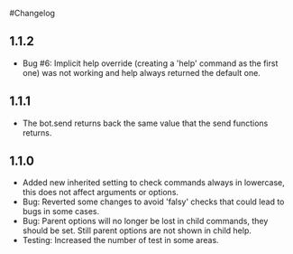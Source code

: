 #Changelog

## 1.1.2 

 * Bug #6: Implicit help override (creating a 'help' command as the first one) was not working and help always returned the default one.

## 1.1.1 

 * The bot.send returns back the same value that the send functions returns.

## 1.1.0 

 * Added new inherited setting to check commands always in lowercase, this does not affect arguments or options.
 * Bug: Reverted some changes to avoid 'falsy' checks that could lead to bugs in some cases.
 * Bug: Parent options will no longer be lost in child commands, they should be set. Still parent options are not shown in child help.
 * Testing: Increased the number of test in some areas.
